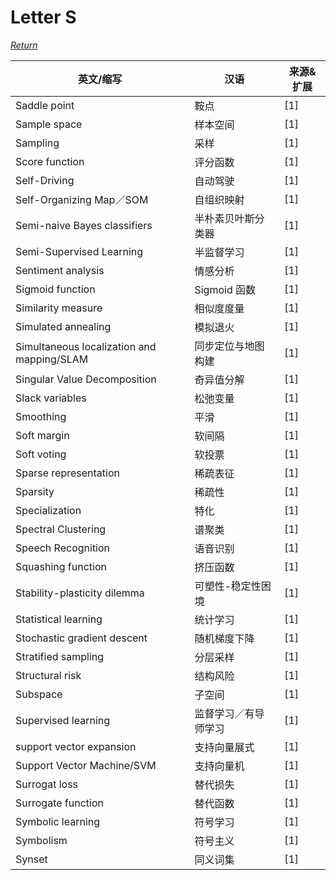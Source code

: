 # Letter S
[*Return*](https://github.com/SyncedAI00/Artificial-Intelligence-Terminology/blob/master/README.md)

英文/缩写|汉语|来源&扩展
---|---|---
Saddle point|	鞍点|[1]
Sample space	|样本空间|[1]
Sampling|	采样|[1]
Score function |	评分函数|[1]
Self-Driving|	自动驾驶|[1]
Self-Organizing Map／SOM	|自组织映射|[1]
Semi-naive Bayes classifiers |	半朴素贝叶斯分类器|[1]
Semi-Supervised Learning	|半监督学习|[1]
Sentiment analysis	|情感分析|[1]
Sigmoid function|	Sigmoid 函数|[1]
Similarity measure	|相似度度量|[1]
Simulated annealing	|模拟退火|[1]
Simultaneous localization and mapping/SLAM|	同步定位与地图构建|[1]
Singular Value Decomposition|	奇异值分解|[1]
Slack variables	|松弛变量|[1]
Smoothing	|平滑|[1]
Soft margin 	|软间隔|[1]
Soft voting|	软投票|[1]
Sparse representation	|稀疏表征|[1]
Sparsity	|稀疏性|[1]
Specialization|	特化|[1]
Spectral Clustering|	谱聚类|[1]
Speech Recognition	|语音识别|[1]
Squashing function	|挤压函数|[1]
Stability-plasticity dilemma|	可塑性-稳定性困境|[1]
Statistical learning	|统计学习|[1]
Stochastic gradient descent|	随机梯度下降|[1]
Stratified sampling|分层采样|[1]
Structural  risk	|结构风险|[1]
Subspace	|子空间|[1]
Supervised learning|	监督学习／有导师学习|[1]
support vector expansion 	|支持向量展式|[1]
Support Vector Machine/SVM	|支持向量机|[1]
Surrogat loss|	替代损失|[1]
Surrogate function|	替代函数|[1]
Symbolic learning|	符号学习|[1]
Symbolism|	符号主义|[1]
Synset	|同义词集|[1]
